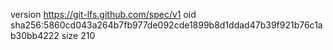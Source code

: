 version https://git-lfs.github.com/spec/v1
oid sha256:5860cd043a264b7fb977de092cde1899b8d1ddad47b39f921b76c1ab30bb4222
size 210
